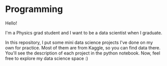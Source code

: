 # Programming

Hello! 

I'm a Physics grad student and I want to be a data scientist when I graduate.

In this repository, I put some mini data science projects I've done on my own for practice.
Most of them are from Kaggle, so you can find data there. 
You'll see the description of each project in the python notebook.
Now, feel free to explore my data science space :)
